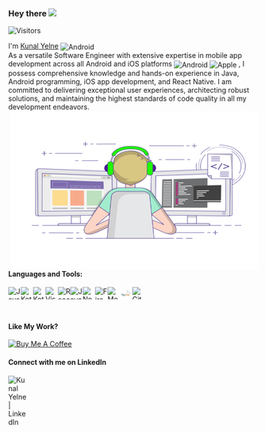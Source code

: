 ### Hey there <img src="https://media.giphy.com/media/hvRJCLFzcasrR4ia7z/giphy.gif" width="25px" />

![Visitors](https://api.visitorbadge.io/api/visitors?path=https%3A%2F%2Fgithub.com%2Fkunalyelne%2Fkunalyelne&label=Visits&countColor=%230c8ab7&style=flat&labelStyle=lower)

I'm [Kunal Yelne](https://kunalyelne.github.io/) <img align="center" width="35px" height="35px" alt="Android" src="https://img.icons8.com/external-flaticons-lineal-color-flat-icons/64/000000/external-programmer-mobile-app-development-flaticons-lineal-color-flat-icons-3.png" /> <br /> As a versatile Software Engineer with extensive expertise in mobile app development across all Android and iOS platforms </b> <img align="center" width="25px" height="25px" alt="Android" src="https://img.icons8.com/fluency/48/000000/android-os.png" /> <img align="center" width="25px" height="25px" alt="Apple" src="https://img.icons8.com/?size=100&id=ZS86z3goveDT&format=png&color=000000" /> , I possess comprehensive knowledge and hands-on experience in Java, Android programming, iOS app development, and React Native. I am committed to delivering exceptional user experiences, architecting robust solutions, and maintaining the highest standards of code quality in all my development endeavors.
<img align="right" alt="GIF" src="https://github.com/kunalyelne/kunalyelne/blob/main/coding.gif?raw=true" width="500" height="320" />

<h4> Languages and Tools: </h4>

<img align="left" width="25px" height="25px" alt="Java" src="https://img.icons8.com/color/48/000000/java-coffee-cup-logo--v1.png" />
<img align="left" width="25px" height="25px" alt="Kotlin" src="https://img.icons8.com/color/48/000000/kotlin.png" />
<img align="left" width="25px" height="25px" alt="Kotlin" src="https://img.icons8.com/color/48/swift.png" />
<img align="left" width="25px" height="25px" alt="Visual Studio Code" src="https://img.icons8.com/color/48/000000/visual-studio-code-2019.png" />
<img align="left" width="25px" height="25px" alt="React Native" src="https://img.icons8.com/color/48/000000/react-native.png" />
<img align="left" width="25px" height="25px" alt="JavaScript" src="https://img.icons8.com/color/48/000000/javascript--v1.png" />
<img align="left" width="25px" height="25px" alt="Nodejs" src="https://img.icons8.com/color/48/000000/nodejs.png" />
<img align="left" width="25px" height="25px" alt="Firebase" src="https://img.icons8.com/color/48/000000/firebase.png" />
<img align="left" width="25px" height="25px" alt="MongoDB" src="https://img.icons8.com/color/48/000000/mongodb.png" />
<img align="left" width="25px" height="25px" alt="MySQL" src="https://raw.githubusercontent.com/github/explore/80688e429a7d4ef2fca1e82350fe8e3517d3494d/topics/mysql/mysql.png" />
<img align="left" width="25px" height="25px" alt="Git" src="https://img.icons8.com/color/48/000000/git.png" />

<br />
<br />
<br /> <h4> Like My Work? </h4>
<a href="https://www.buymeacoffee.com/kunalyelne" target="_blank"><img src="https://cdn.buymeacoffee.com/buttons/v2/default-yellow.png" alt="Buy Me A Coffee" width="150" /> </a>

<h4> Connect with me on LinkedIn </h4>
<a href="https://www.linkedin.com/in/kunalyelne/">
  <img align="left" alt="Kunal Yelne | LinkedIn" width="40px" src="https://img.icons8.com/fluency/48/000000/linkedin.png" />
</a>
